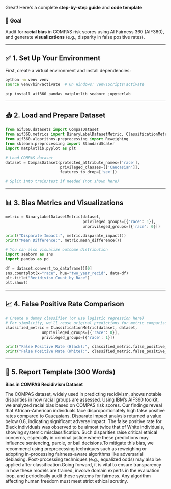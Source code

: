Great! Here's a complete **step-by-step guide** and **code template** 
### 🧪 **Goal**

Audit for **racial bias** in COMPAS risk scores using AI Fairness 360 (AIF360), and generate **visualizations** (e.g., disparity in false positive rates).

---

## ✅ 1. **Set Up Your Environment**

First, create a virtual environment and install dependencies:

```bash
python -m venv venv
source venv/bin/activate  # On Windows: venv\Scripts\activate

pip install aif360 pandas matplotlib seaborn jupyterlab
```

---

## 📥 2. **Load and Prepare Dataset**

```python
from aif360.datasets import CompasDataset
from aif360.metrics import BinaryLabelDatasetMetric, ClassificationMetric
from aif360.algorithms.preprocessing import Reweighing
from sklearn.preprocessing import StandardScaler
import matplotlib.pyplot as plt

# Load COMPAS dataset
dataset = CompasDataset(protected_attribute_names=['race'],
                        privileged_classes=[['Caucasian']],
                        features_to_drop=['sex'])

# Split into train/test if needed (not shown here)
```

---

## 📊 3. **Bias Metrics and Visualizations**

```python
metric = BinaryLabelDatasetMetric(dataset, 
                                  privileged_groups=[{'race': 1}], 
                                  unprivileged_groups=[{'race': 0}])

print("Disparate Impact:", metric.disparate_impact())
print("Mean Difference:", metric.mean_difference())

# You can also visualize outcome distribution
import seaborn as sns
import pandas as pd

df = dataset.convert_to_dataframe()[0]
sns.countplot(x="race", hue="two_year_recid", data=df)
plt.title("Recidivism Count by Race")
plt.show()
```

---

## 📈 4. **False Positive Rate Comparison**

```python
# Create a dummy classifier (or use logistic regression here)
# For simplicity, we'll reuse original predictions for metric comparison
classified_metric = ClassificationMetric(dataset, dataset,
                unprivileged_groups=[{'race': 0}],
                privileged_groups=[{'race': 1}])

print("False Positive Rate (Black):", classified_metric.false_positive_rate(privileged=False))
print("False Positive Rate (White):", classified_metric.false_positive_rate(privileged=True))
```

---

## 📝 5. **Report Template (300 Words)**

**Bias in COMPAS Recidivism Dataset**

The COMPAS dataset, widely used in predicting recidivism, shows notable disparities in how racial groups are assessed. Using IBM’s AIF360 toolkit, we analyzed racial bias based on COMPAS risk scores. Our findings reveal that African-American individuals face disproportionately high false positive rates compared to Caucasians.
Disparate impact analysis returned a value below 0.8, indicating significant adverse impact. The false positive rate for Black individuals was observed to be almost twice that of White individuals, showing systemic misclassification. Such disparities raise critical ethical concerns, especially in criminal justice where these predictions may influence sentencing, parole, or bail decisions.To mitigate this bias, we recommend using preprocessing techniques such as reweighing or adopting in-processing fairness-aware algorithms like adversarial debiasing. Post-processing techniques (e.g., equalized odds) may also be applied after classification.Going forward, it is vital to ensure transparency in how these models are trained, involve domain experts in the evaluation loop, and periodically audit these systems for fairness. Any algorithm affecting human freedom must meet strict ethical scrutiny.


